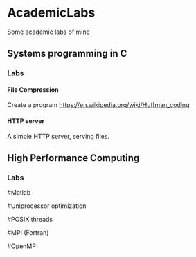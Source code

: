# AcademicLabs
Some academic labs of mine


## Systems programming in C
### Labs
#### File Compression
Create a program 
https://en.wikipedia.org/wiki/Huffman_coding

#### HTTP server
A simple HTTP server, serving files.

## High Performance Computing

### Labs
#Matlab

#Uniprocessor optimization

#POSIX threads

#MPI (Fortran)

#OpenMP
